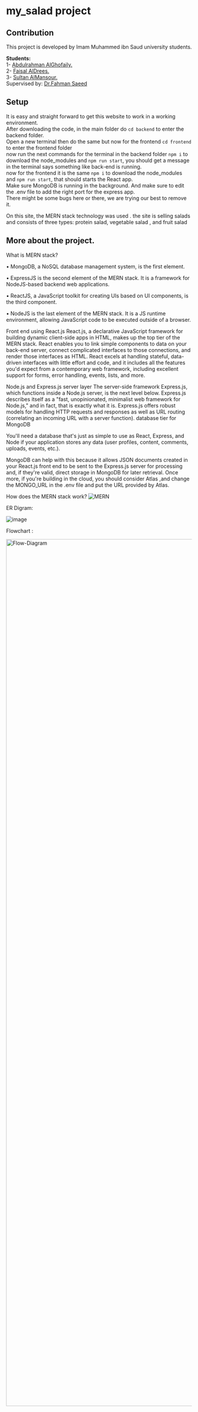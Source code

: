 # my_salad project

## Contribution
This project is developed by Imam Muhammed ibn Saud university students. <br>

**Students:** <br>
1- [Abdulrahman AlGhofaily.](https://www.linkedin.com/in/abdulrahman-alghofaily/) <br>
2- [Faisal AlDrees.](https://www.linkedin.com/search/results/all/?fetchDeterministicClustersOnly=true&heroEntityKey=urn%3Ali%3Afsd_profile%3AACoAACZCWLEBXCkGkOlarScG2zP9fw7Oi6WBx64&keywords=faisal%20aldrees&origin=RICH_QUERY_SUGGESTION&position=2&searchId=37b2b037-9de9-4654-9600-b8e0d2080eaa) <br>
3- [Sultan AlMansour.](https://www.linkedin.com/search/results/all/?fetchDeterministicClustersOnly=true&heroEntityKey=urn%3Ali%3Afsd_profile%3AACoAADxQquQBrGWOazmeCWDbOSpvOHl7C-_WiQg&keywords=sultan%20almansour&origin=RICH_QUERY_SUGGESTION&position=1&searchId=50084e9f-5f10-467c-aa29-9dcf3101badc&sid=3%3Ar) <br>
Supervised by: [Dr.Fahman Saeed](https://www.linkedin.com/search/results/all/?fetchDeterministicClustersOnly=true&heroEntityKey=urn%3Ali%3Afsd_profile%3AACoAAASAPIABcLLefA70kmy6zRi9ezwaoOVhjxU&keywords=fahman%20saeed&origin=RICH_QUERY_SUGGESTION&position=1&searchId=fcdeda02-1ba8-47ef-aca1-3ee2ddecd945&sid=ngw) <br>

## Setup
It is easy and straight forward to get this website to work in a working environment. <br>
After downloading the code, in the main folder do `cd backend` to enter the backend folder. <br>
Open a new terminal then do the same but now for the frontend `cd frontend` to enter the frontend folder<br>
now run the next commands for the terminal in the backend folder `npm i` to download the node_modules and `npm run start`, you should get a message in the terminal says something like back-end is running. <br>
now for the frontend it is the same `npm i` to download the node_modules and `npm run start`, that should starts the React app.<br>
Make sure MongoDB is running in the background. And make sure to edit the .env file to add the right port for the express app. <br>
There might be some bugs here or there, we are trying our best to remove it. <br>

On this site, the MERN stack technology was used . the site is selling salads and consists of three types: protein salad, vegetable salad , and fruit salad

## More about the project.
What is MERN stack?

•    MongoDB, a NoSQL database management system, is the first element. 

•    ExpressJS is the second element of the MERN stack. It is a framework for NodeJS-based backend web applications.

•    ReactJS, a JavaScript toolkit for creating UIs based on UI components, is the third component. 

•    NodeJS is the last element of the MERN stack. It is a JS runtime environment, allowing JavaScript code to be executed outside of a browser.

Front end using React.js
React.js, a declarative JavaScript framework for building dynamic client-side apps in HTML, makes up the top tier of the MERN stack. React enables you to link simple components to data on your back-end server, connect complicated interfaces to those connections, and render those interfaces as HTML.
React excels at handling stateful, data-driven interfaces with little effort and code, and it includes all the features you'd expect from a contemporary web framework, including excellent support for forms, error handling, events, lists, and more.

Node.js and Express.js server layer
The server-side framework Express.js, which functions inside a Node.js server, is the next level below. Express.js describes itself as a "fast, unopinionated, minimalist web framework for Node.js," and in fact, that is exactly what it is. Express.js offers robust models for handling HTTP requests and responses as well as URL routing (correlating an incoming URL with a server function).
database tier for MongoDB

You'll need a database that's just as simple to use as React, Express, and Node if your application stores any data (user profiles, content, comments, uploads, events, etc.).

MongoDB can help with this because it allows JSON documents created in your React.js front end to be sent to the Express.js server for processing and, if they're valid, direct storage in MongoDB for later retrieval. Once more, if you're building in the cloud, you should consider Atlas ,and change the MONGO_URL in the .env file and put the URL provided by Atlas.


How does the MERN stack work?
![MERN](https://github.com/sultankhaled9/my_salad/assets/50848447/241f5578-d5ae-4146-b65b-5ea4195f4d57)


ER Digram:

![image](https://github.com/sultankhaled9/my_salad/assets/50848447/2aa16cf0-4bc7-48c2-8688-addd397749ea)





Flowchart :

<img width="2345" alt="Flow-Diagram" src="https://github.com/sultankhaled9/my_salad/assets/50848447/333d1d85-e02a-413c-b41e-d1c85da3efeb">
